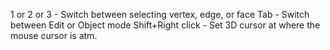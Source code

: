 1 or 2 or 3 - Switch between selecting vertex, edge, or face
Tab - Switch between Edit or Object mode
Shift+Right click - Set 3D cursor at where the mouse cursor is atm.